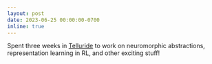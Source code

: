 ```yaml
---
layout: post
date: 2023-06-25 00:00:00-0700
inline: true
---
```


Spent three weeks in [Telluride](http://tellurideneuromorphic.org) to work on neuromorphic abstractions, representation learning in RL, and other exciting stuff!
